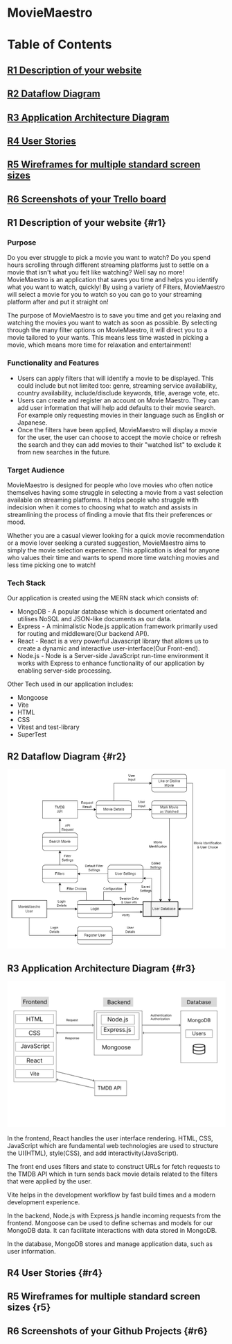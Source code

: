 # MovieMaestro

# Table of Contents

## [R1	Description of your website](#r1)
## [R2	Dataflow Diagram](#r2)
## [R3	Application Architecture Diagram](#r3)
## [R4	User Stories](#r4)
## [R5	Wireframes for multiple standard screen sizes](#r5)
## [R6	Screenshots of your Trello board](#r6)


## R1	Description of your website {#r1}
### Purpose
Do you ever struggle to pick a movie you want to watch? Do you spend hours scrolling through different streaming platforms just to settle on a movie that isn't what you felt like watching? Well say no more! MovieMaestro is an application that saves you time and helps you identify what you want to watch, quickly! By using a variety of Filters, MovieMaestro will select a movie for you to watch so you can go to your streaming platform after and put it straight on! 

The purpose of MovieMaestro is to save you time and get you relaxing and watching the movies you want to watch as soon as possible. By selecting through the many filter options on MovieMaestro, it will direct you to a movie tailored to your wants. This means less time wasted in picking a movie, which means more time for relaxation and entertainment!

### Functionality and Features
- Users can apply filters that will identify a movie to be displayed. This could include but not limited too: genre, streaming service availability, country availability, include/disclude keywords, title, average vote, etc.
- Users can create and register an account on Movie Maestro. They can add user information that will help add defaults to their movie search. For example only requesting movies in their language such as English or Japanese.
- Once the filters have been applied, MovieMaestro will display a movie for the user, the user can choose to accept the movie choice or refresh the search and they can add movies to their "watched list" to exclude it from new searches in the future.

### Target Audience
MovieMaestro is designed for people who love movies who often notice themselves having some struggle in selecting a movie from a vast selection available on streaming platforms. It helps people who struggle with indecision when it comes to choosing what to watch and assists in streamlining the process of finding a movie that fits their preferences or mood.

Whether you are a casual viewer looking for a quick movie recommendation or a movie lover seeking a curated suggestion, MovieMaestro aims to simply the movie selection experience. This application is ideal for anyone who values their time and wants to spend more time watching movies and less time picking one to watch! 

### Tech Stack
Our application is created using the MERN stack which consists of:
- MongoDB - A popular database which is document orientated and utilises NoSQL and JSON-like documents as our data.
- Express - A minimalistic Node.js application framework primarily used for routing and middleware(Our backend API).
- React - React is a very powerful Javascript library that allows us to create a dynamic and interactive user-interface(Our Front-end).
- Node.js - Node is a Server-side JavaScript run-time environment it works with Express to enhance functionality of our application by enabling server-side processing.

Other Tech used in our application includes:
- Mongoose
- Vite
- HTML 
- CSS
- Vitest and test-library
- SuperTest


## R2	Dataflow Diagram {#r2}

![Dataflow Diagram](./Resources/DataflowDiagram.png)

## R3	Application Architecture Diagram {#r3}

![Application Architecture Diagram](./Resources/ApplicationArchitectureDiagram.png)

In the frontend, React handles the user interface rendering. HTML, CSS, JavaScript which are fundamental web technologies are used to structure the UI(HTML), style(CSS), and add interactivity(JavaScript).

The front end uses filters and state to construct URLs for fetch requests to the TMDB API which in turn sends back movie details related to the filters that were applied by the user.

Vite helps in the development workflow by fast build times and a modern development experience.

In the backend, Node.js with Express.js handle incoming requests from the frontend. Mongoose can be used to define schemas and models for our MongoDB data. It can facilitate interactions with data stored in MongoDB.

In the database, MongoDB stores and manage application data, such as user information.

## R4	User Stories {#r4}
## R5	Wireframes for multiple standard screen sizes {r5}
## R6	Screenshots of your Github Projects {#r6}

